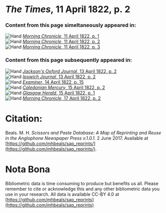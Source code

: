 # *The Times*, 11 April 1822, p. 2  
  
### Content from this page simeltaneously appeared in:  
![Hand](http://scissorsandpaste.net/wp-content/uploads/2017/06/smallhandpointer.png) [*Morning Chronicle*, 11 April 1822, p. 1](https://mhbeals.github.io/sap_html/Morning-Chronicle/Morning-Chronicle-11-April-1822-p-1)  
![Hand](http://scissorsandpaste.net/wp-content/uploads/2017/06/smallhandpointer.png) [*Morning Chronicle*, 11 April 1822, p. 2](https://mhbeals.github.io/sap_html/Morning-Chronicle/Morning-Chronicle-11-April-1822-p-2)  
![Hand](http://scissorsandpaste.net/wp-content/uploads/2017/06/smallhandpointer.png) [*Morning Chronicle*, 11 April 1822, p. 3](https://mhbeals.github.io/sap_html/Morning-Chronicle/Morning-Chronicle-11-April-1822-p-3)  
  
### Content from this page subsequently appeared in:  
![Hand](http://scissorsandpaste.net/wp-content/uploads/2017/06/smallhandpointer.png) [*Jackson's Oxford Journal*, 13 April 1822, p. 2](https://mhbeals.github.io/sap_html/Jackson's-Oxford-Journal/Jackson's-Oxford-Journal-13-April-1822-p-2)  
![Hand](http://scissorsandpaste.net/wp-content/uploads/2017/06/smallhandpointer.png) [*Ipswich Journal*, 13 April 1822, p. 2](https://mhbeals.github.io/sap_html/Ipswich-Journal/Ipswich-Journal-13-April-1822-p-2)  
![Hand](http://scissorsandpaste.net/wp-content/uploads/2017/06/smallhandpointer.png) [*Examiner*, 14 April 1822, p. 15](https://mhbeals.github.io/sap_html/Examiner/Examiner-14-April-1822-p-15)  
![Hand](http://scissorsandpaste.net/wp-content/uploads/2017/06/smallhandpointer.png) [*Caledonian Mercury*, 15 April 1822, p. 2](https://mhbeals.github.io/sap_html/Caledonian-Mercury/Caledonian-Mercury-15-April-1822-p-2)  
![Hand](http://scissorsandpaste.net/wp-content/uploads/2017/06/smallhandpointer.png) [*Glasgow Herald*, 15 April 1822, p. 1](https://mhbeals.github.io/sap_html/Glasgow-Herald/Glasgow-Herald-15-April-1822-p-1)  
![Hand](http://scissorsandpaste.net/wp-content/uploads/2017/06/smallhandpointer.png) [*Morning Chronicle*, 17 April 1822, p. 2](https://mhbeals.github.io/sap_html/Morning-Chronicle/Morning-Chronicle-17-April-1822-p-2)  


# Citation: 

Beals. M. H. *Scissors and Paste Database: A Map of Reprinting and Reuse in the Anglophone Newspaper Press v.1.0.1.* 2 June 2017. Available at [https://github.com/mhbeals/sap_reprints/](https://github.com/mhbeals/sap_reprints/). 

# Nota Bona

Bibliometric data is time consuming to produce but benefits us all. Please remember to cite or acknowledge this and any other bibliometric data you use in your research. All data is available CC-BY 4.0 at [https://github.com/mhbeals/sap_reprints](https://github.com/mhbeals/sap_reprints)